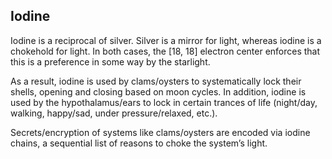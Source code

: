 ## Iodine

Iodine is a reciprocal of silver. Silver is a mirror for light, whereas iodine is a chokehold for light. In both cases, the [18, 18] electron center enforces that this is a preference in some way by the starlight.

As a result, iodine is used by clams/oysters to systematically lock their shells, opening and closing based on moon cycles. In addition, iodine is used by the hypothalamus/ears to lock in certain trances of life (night/day, walking, happy/sad, under pressure/relaxed, etc.). 

Secrets/encryption of systems like clams/oysters are encoded via iodine chains, a sequential list of reasons to choke the system’s light.